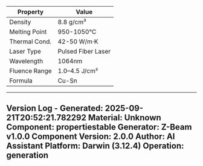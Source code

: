 | Property | Value |
|----------|-------|
| Density | 8.8 g/cm³ |
| Melting Point | 950-1050°C |
| Thermal Cond. | 42-50 W/m·K |
| Laser Type | Pulsed Fiber Laser |
| Wavelength | 1064nm |
| Fluence Range | 1.0–4.5 J/cm² |
| Formula | Cu-Sn |


---
Version Log - Generated: 2025-09-21T20:52:21.782292
Material: Unknown
Component: propertiestable
Generator: Z-Beam v1.0.0
Component Version: 2.0.0
Author: AI Assistant
Platform: Darwin (3.12.4)
Operation: generation
---